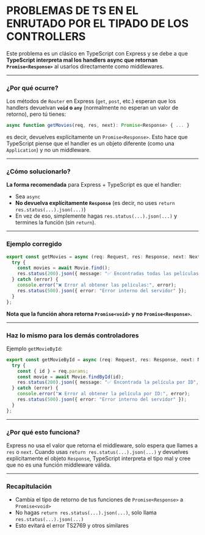 

# PROBLEMAS DE TS EN EL ENRUTADO POR EL TIPADO DE LOS CONTROLLERS

Este problema es un clásico en TypeScript con Express y se debe a que **TypeScript interpreta mal los handlers async que retornan `Promise<Response>`** al usarlos directamente como middlewares.

---

### ¿Por qué ocurre?

Los métodos de `Router` en Express (`get`, `post`, etc.) esperan que los handlers devuelvan **`void` o `any`** (normalmente no esperan un valor de retorno), pero tú tienes:

```ts
async function getMovies(req, res, next): Promise<Response> { ... }
```

es decir, devuelves explícitamente un `Promise<Response>`. Esto hace que TypeScript piense que el handler es un objeto diferente (como una `Application`) y no un middleware.

---

### ¿Cómo solucionarlo?

**La forma recomendada** para Express + TypeScript es que el handler:

* Sea `async`
* **No devuelva explícitamente `Response`** (es decir, no uses `return res.status(...).json(...)`)
* En vez de eso, simplemente hagas `res.status(...).json(...)` y termines la función (sin `return`).

---

### Ejemplo corregido

```ts
export const getMovies = async (req: Request, res: Response, next: NextFunction): Promise<void> => {
  try {
    const movies = await Movie.find();
    res.status(200).json({ message: "✅ Encontradas todas las películas", movies });
  } catch (error) {
    console.error("❌ Error al obtener las películas:", error);
    res.status(500).json({ error: "Error interno del servidor" });
  }
};
```

**Nota que la función ahora retorna `Promise<void>` y no `Promise<Response>`.**

---

### Haz lo mismo para los demás controladores

Ejemplo `getMovieById`:

```ts
export const getMovieById = async (req: Request, res: Response, next: NextFunction): Promise<void> => {
  try {
    const { id } = req.params;
    const movie = await Movie.findById(id);
    res.status(200).json({ message: "✅ Encontrada la película por ID", movie });
  } catch (error) {
    console.error("❌ Error al obtener la película por ID:", error);
    res.status(500).json({ error: "Error interno del servidor" });
  }
};
```

---

### ¿Por qué esto funciona?

Express no usa el valor que retorna el middleware, solo espera que llames a `res` o `next`. Cuando usas `return res.status(...).json(...)` y devuelves explícitamente el objeto `Response`, TypeScript interpreta el tipo mal y cree que no es una función middleware válida.

---

### Recapitulación

* Cambia el tipo de retorno de tus funciones de `Promise<Response>` a `Promise<void>`
* No hagas `return res.status(...).json(...)`, solo llama `res.status(...).json(...)`
* Esto evitará el error TS2769 y otros similares
